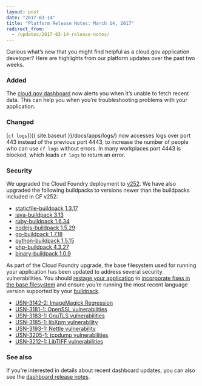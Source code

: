 ```yaml
---
layout: post
date: "2017-03-14"
title: "Platform Release Notes: March 14, 2017"
redirect_from:
  - /updates/2017-03-14-release-notes/
---
```


Curious what’s new that you might find helpful as a cloud.gov application developer? Here are highlights from our platform updates over the past two weeks.

<!--more-->

### Added
The [cloud.gov dashboard](https://dashboard.fr.cloud.gov) now alerts you when it’s unable to fetch recent data. This can help you when you’re troubleshooting problems with your application.

### Changed

[`cf logs`]({{ site.baseurl }}/docs/apps/logs/) now accesses logs over port 443 instead of the previous port 4443, to increase the number of people who can use `cf logs` without errors. In many workplaces port 4443 is blocked, which leads `cf logs` to return an error.

### Security

We upgraded the Cloud Foundry deployment to [v252](https://github.com/cloudfoundry/cf-release/releases/tag/v252). We have also upgraded the following buildpacks to versions newer than the buildpacks included in CF v252:

- [staticfile-buildpack 1.3.17](https://github.com/cloudfoundry/staticfile-buildpack/releases/tag/v1.3.17)
- [java-buildpack 3.13](https://github.com/cloudfoundry/java-buildpack/releases/tag/v3.13)
- [ruby-buildpack 1.6.34](https://github.com/cloudfoundry/ruby-buildpack/releases/tag/v1.6.34)
- [nodejs-buildpack 1.5.29](https://github.com/cloudfoundry/nodejs-buildpack/releases/tag/v1.5.29)
- [go-buildpack 1.7.18](https://github.com/cloudfoundry/go-buildpack/releases/tag/v1.7.18)
- [python-buildpack 1.5.15](https://github.com/cloudfoundry/python-buildpack/releases/tag/v1.5.15)
- [php-buildpack 4.3.27](https://github.com/cloudfoundry/php-buildpack/releases/tag/v4.3.27)
- [binary-buildpack 1.0.9](https://github.com/cloudfoundry/binary-buildpack/releases/tag/v1.0.9)

As part of the Cloud Foundry upgrade, the base filesystem used for running your application has been updated to address several security vulnerabilities. You should [restage your application](http://cli.cloudfoundry.org/en-US/cf/restage.html) to [incorporate fixes in the base filesystem](https://docs.cloudfoundry.org/devguide/deploy-apps/stacks.html#cli-commands) and ensure you’re running the most recent language version supported by your [buildpack](https://docs.cloudfoundry.org/buildpacks/).

- [USN-3142-2: ImageMagick Regression](https://www.ubuntu.com/usn/USN-3142-2/)
- [USN-3181-1: OpenSSL vulnerabilities](https://www.ubuntu.com/usn/USN-3181-1/)
- [USN-3183-1: GnuTLS vulnerabilities](https://www.ubuntu.com/usn/USN-3183-1/)
- [USN-3185-1: libXpm vulnerability](https://www.ubuntu.com/usn/USN-3185-1/)
- [USN-3193-1: Nettle vulnerability](https://www.ubuntu.com/usn/USN-3193-1/)
- [USN-3205-1: tcpdump vulnerabilities](https://www.ubuntu.com/usn/USN-3205-1/)
- [USN-3212-1: LibTIFF vulnerabilities](https://www.ubuntu.com/usn/USN-3212-1/)

### See also

If you’re interested in details about recent dashboard updates, you can also see the [dashboard release notes](https://github.com/18F/cg-dashboard/releases).
